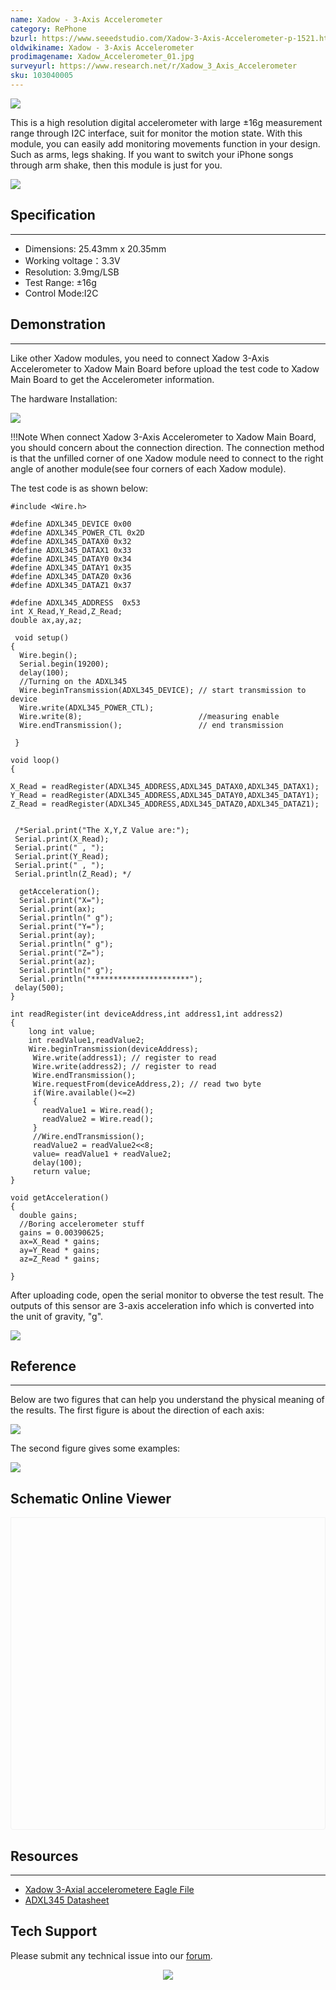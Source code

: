 ```yaml
---
name: Xadow - 3-Axis Accelerometer
category: RePhone
bzurl: https://www.seeedstudio.com/Xadow-3-Axis-Accelerometer-p-1521.html
oldwikiname: Xadow - 3-Axis Accelerometer
prodimagename: Xadow_Accelerometer_01.jpg
surveyurl: https://www.research.net/r/Xadow_3_Axis_Accelerometer
sku: 103040005
---
```


![](https://files.seeedstudio.com/wiki/Xadow_3_Aixs_Accelerometer/img/Xadow_Accelerometer_01.jpg)

This is a high resolution digital accelerometer with large ±16g measurement range through I2C interface, suit for monitor the motion state. With this module, you can easily add monitoring movements function in your design. Such as arms, legs shaking. If you want to switch your iPhone songs through arm shake, then this module is just for you.

[![](https://files.seeedstudio.com/wiki/Seeed-WiKi/docs/images/300px-Get_One_Now_Banner-ragular.png)](https://www.seeedstudio.com/Xadow-3-Axis-Accelerometer-p-1521.html)

## Specification
---
- Dimensions: 25.43mm x 20.35mm
- Working voltage：3.3V
- Resolution: 3.9mg/LSB
- Test Range: ±16g
- Control Mode:I2C

## Demonstration
---
Like other Xadow modules, you need to connect Xadow 3-Axis Accelerometer to Xadow Main Board before upload the test code to Xadow Main Board to get the Accelerometer information.

The hardware Installation:

![](https://files.seeedstudio.com/wiki/Xadow_3_Aixs_Accelerometer/img/Xadow3AxisAcce.jpg)

!!!Note
    When connect Xadow 3-Axis Accelerometer to Xadow Main Board, you should concern about the connection direction. The connection method is that the unfilled corner of one Xadow module need to connect to the right angle of another module(see four corners of each Xadow module).

The test code is as shown below:

```
#include <Wire.h>

#define ADXL345_DEVICE 0x00
#define ADXL345_POWER_CTL 0x2D
#define ADXL345_DATAX0 0x32
#define ADXL345_DATAX1 0x33
#define ADXL345_DATAY0 0x34
#define ADXL345_DATAY1 0x35
#define ADXL345_DATAZ0 0x36
#define ADXL345_DATAZ1 0x37

#define ADXL345_ADDRESS  0x53
int X_Read,Y_Read,Z_Read;
double ax,ay,az;

 void setup()
{
  Wire.begin();
  Serial.begin(19200);
  delay(100);
  //Turning on the ADXL345
  Wire.beginTransmission(ADXL345_DEVICE); // start transmission to device
  Wire.write(ADXL345_POWER_CTL);
  Wire.write(8);                          //measuring enable
  Wire.endTransmission();                 // end transmission

 }

void loop()
{

X_Read = readRegister(ADXL345_ADDRESS,ADXL345_DATAX0,ADXL345_DATAX1);
Y_Read = readRegister(ADXL345_ADDRESS,ADXL345_DATAY0,ADXL345_DATAY1);
Z_Read = readRegister(ADXL345_ADDRESS,ADXL345_DATAZ0,ADXL345_DATAZ1);


 /*Serial.print("The X,Y,Z Value are:");
 Serial.print(X_Read);
 Serial.print(" , ");
 Serial.print(Y_Read);
 Serial.print(" , ");
 Serial.println(Z_Read); */

  getAcceleration();
  Serial.print("X=");
  Serial.print(ax);
  Serial.println(" g");
  Serial.print("Y=");
  Serial.print(ay);
  Serial.println(" g");
  Serial.print("Z=");
  Serial.print(az);
  Serial.println(" g");
  Serial.println("**********************");
 delay(500);
}

int readRegister(int deviceAddress,int address1,int address2)
{
    long int value;
    int readValue1,readValue2;
    Wire.beginTransmission(deviceAddress);
     Wire.write(address1); // register to read
     Wire.write(address2); // register to read
     Wire.endTransmission();
     Wire.requestFrom(deviceAddress,2); // read two byte
     if(Wire.available()<=2)
     {
       readValue1 = Wire.read();
       readValue2 = Wire.read();
     }
     //Wire.endTransmission();
     readValue2 = readValue2<<8;
     value= readValue1 + readValue2;
     delay(100);
     return value;
}

void getAcceleration()
{
  double gains;
  //Boring accelerometer stuff
  gains = 0.00390625;
  ax=X_Read * gains;
  ay=Y_Read * gains;
  az=Z_Read * gains;

}
```

After uploading code, open the serial monitor to obverse the test result. The outputs of this sensor are 3-axis acceleration info which is converted into the unit of gravity, "g".

![](https://files.seeedstudio.com/wiki/Xadow_3_Aixs_Accelerometer/img/Xadow_3-Axis_Accelemeter_Result.jpg)

## Reference
---
Below are two figures that can help you understand the physical meaning of the results.
The first figure is about the direction of each axis:

![](https://files.seeedstudio.com/wiki/Xadow_3_Aixs_Accelerometer/img/ADXL345_Axes_of_Acceleration_Sensivity.jpg)

The second figure gives some examples:

![](https://files.seeedstudio.com/wiki/Xadow_3_Aixs_Accelerometer/img/Sensing_Diraction_2.jpg)


## Schematic Online Viewer

<div class="altium-ecad-viewer" data-project-src="https://files.seeedstudio.com/wiki/Xadow_3_Aixs_Accelerometer/res/3-Axis_Accelerometer_Eagle_File.zip" style="border-radius: 0px 0px 4px 4px; height: 500px; border-style: solid; border-width: 1px; border-color: rgb(241, 241, 241); overflow: hidden; max-width: 1280px; max-height: 700px; box-sizing: border-box;" />
</div>


## Resources
---
- [Xadow 3-Axial accelerometere Eagle File](https://files.seeedstudio.com/wiki/Xadow_3_Aixs_Accelerometer/res/3-Axis_Accelerometer_Eagle_File.zip)
- [ADXL345 Datasheet](https://files.seeedstudio.com/wiki/Xadow_3_Aixs_Accelerometer/res/ADXL345_datasheet.pdf)

## Tech Support
Please submit any technical issue into our [forum](https://forum.seeedstudio.com/). <br /><p style="text-align:center"><a href="https://www.seeedstudio.com/act-4.html?utm_source=wiki&utm_medium=wikibanner&utm_campaign=newproducts" target="_blank"><img src="https://files.seeedstudio.com/wiki/Wiki_Banner/new_product.jpg" /></a></p>